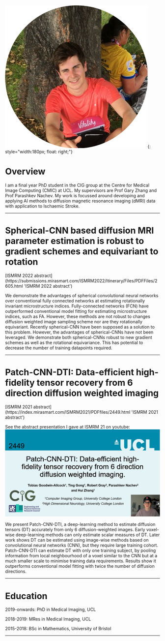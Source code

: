 
![My photo](/Images/CirclePhoto.png){: style="width:180px; float: right;"}

<h1> Overview </h1>
I am a final year PhD student in the CIG group at the Centre for Medical Image Computing (CMIC) at UCL. My supervisors are Prof Gary Zhang and Prof Parashkev Nachev. My work is focussed around developing and applying AI methods to diffusion magnetic resonance imaging (dMRI) data with application to Ischaemic Stroke.  

<hr>
<h1> Spherical-CNN based diffusion MRI parameter estimation is robust to gradient schemes and equivariant to rotation </h1>
[ISMRM 2022 abstract](https://submissions.mirasmart.com/ISMRM2022/Itinerary/Files/PDFFiles/2605.html 'ISMRM 2022 abstract')

We demonstrate the advantages of spherical convolutional neural networks over conventional fully connected networks at estimating rotationally invariant microstructure indices. Fully-connected networks (FCN) have outperformed conventional model fitting for estimating microstructure indices, such as FA. However, these methods are not robust to changes diffusion weighted image sampling scheme nor are they rotationally equivariant. Recently spherical-CNN have been supposed as a solution to this problem. However, the advantages of spherical-CNNs have not been leveraged. We demonstrate both spherical-CNNs robust to new gradient schemes as well as the rotational equivariance. This has potential to decrease the number of training datapoints required.

<hr>

<h1> Patch-CNN-DTI: Data-efficient high-fidelity tensor recovery from 6 direction diffusion weighted imaging </h1>
[ISMRM 2021 abstract](https://index.mirasmart.com/ISMRM2021/PDFfiles/2449.html 'ISMRM 2021 abstract')

See the abstract presentation I gave at ISMRM 21 on youtube:
[![My photo](/Images/ISMRM21Title.jpg)]([/Images/newWorld.png](https://www.youtube.com/watch?v=KSIy84Abgug))

We present Patch-CNN-DTI, a deep-learning method to estimate diffusion tensors (DT) accurately from only 6 diffusion-weighted images. Early voxel-wise deep-learning methods can only estimate scalar measures of DT. Later work shows DT can be estimated using image-wise methods based on convolutional neural networks (CNN), but they require large training cohort. Patch-CNN-DTI can estimate DT with only one training subject, by pooling information from local neighbourhood of a voxel similar to the CNN but at a much smaller scale to minimise training data requirements. Results show it outperforms conventional model fitting with twice the number of diffusion directions.

<hr>

<h1> Education </h1>
2019-onwards: PhD in Medical Imaging, UCL

2018-2019: MRes in Medical Imaging, UCL

2015-2018: BSc in Mathematics, University of Bristol
<hr>
